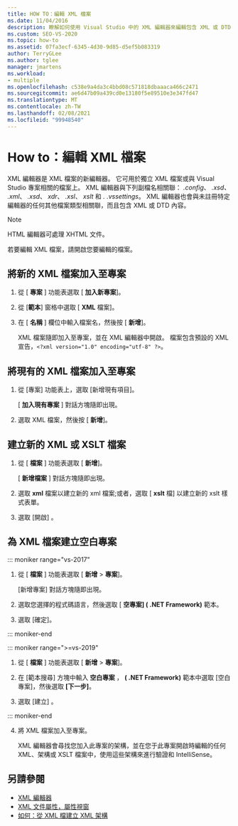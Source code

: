 ```yaml
---
title: HOW TO：編輯 XML 檔案
ms.date: 11/04/2016
description: 瞭解如何使用 Visual Studio 中的 XML 編輯器來編輯包含 XML 或 DTD 內容的檔案。
ms.custom: SEO-VS-2020
ms.topic: how-to
ms.assetid: 07fa3ecf-6345-4d30-9d85-d5ef5b083319
author: TerryGLee
ms.author: tglee
manager: jmartens
ms.workload:
- multiple
ms.openlocfilehash: c538e9a4da3c4bbd08c571818dbaaaca466c2471
ms.sourcegitcommit: ae6d47b09a439cd0e13180f5e89510e3e347fd47
ms.translationtype: MT
ms.contentlocale: zh-TW
ms.lasthandoff: 02/08/2021
ms.locfileid: "99948540"
---
```

# <a name="how-to-edit-xml-files"></a>How to：編輯 XML 檔案

XML 編輯器是 XML 檔案的新編輯器。 它可用於獨立 XML 檔案或與 Visual Studio 專案相關的檔案上。 XML 編輯器與下列副檔名相關聯： *.config*、 *.xsd、* *.xml*、 *.xsd*、 *xdr*、 *.xsl*、 *xslt* 和 *. .vssettings*。 XML 編輯器也會與未註冊特定編輯器的任何其他檔案類型相關聯，而且包含 XML 或 DTD 內容。

> [!NOTE]
> HTML 編輯器可處理 XHTML 文件。

若要編輯 XML 檔案，請開啟您要編輯的檔案。

## <a name="add-a-new-xml-file-to-a-project"></a>將新的 XML 檔案加入至專案

1. 從 [ **專案** ] 功能表選取 [ **加入新專案**]。

2. 從 [**範本**] 窗格中選取 [ **XML** 檔案]。

3. 在 [ **名稱** ] 欄位中輸入檔案名，然後按 [ **新增**]。

   XML 檔案隨即加入至專案，並在 XML 編輯器中開啟。 檔案包含預設的 XML 宣告，`<?xml version="1.0" encoding="utf-8" ?>`。

## <a name="add-an-existing-xml-file-to-a-project"></a>將現有的 XML 檔案加入至專案

1. 從 [專案] 功能表上，選取 [新增現有項目]。

   [ **加入現有專案** ] 對話方塊隨即出現。

2. 選取 XML 檔案，然後按 [ **新增**]。

## <a name="create-a-new-xml-or-xslt-file"></a>建立新的 XML 或 XSLT 檔案

1. 從 [ **檔案** ] 功能表選取 [ **新增**]。

   [ **新增檔案** ] 對話方塊隨即出現。

2. 選取 **xml** 檔案以建立新的 xml 檔案;或者，選取 [ **xslt** 檔] 以建立新的 xslt 樣式表單。

3. 選取 [開啟]  。

## <a name="create-an-empty-project-for-xml-files"></a>為 XML 檔案建立空白專案

::: moniker range="vs-2017"

1. 從 [ **檔案** ] 功能表選取 [ **新增** > **專案**]。

   [新增專案]  對話方塊隨即出現。

2. 選取您選擇的程式碼語言，然後選取 [ **空專案] ( .NET Framework)** 範本。

3. 選取 [確定]。

::: moniker-end

::: moniker range=">=vs-2019"

1. 從 [ **檔案** ] 功能表選取 [ **新增** > **專案**]。

2. 在 [範本搜尋] 方塊中輸入 **空白專案** ， **( .NET Framework)** 範本中選取 [空白專案]，然後選取 **[下一步]**。

3. 選取 [建立]  。

::: moniker-end

4. 將 XML 檔案加入至專案。

   XML 編輯器會尋找您加入此專案的架構，並在您于此專案開啟時編輯的任何 XML、架構或 XSLT 檔案中，使用這些架構來進行驗證和 IntelliSense。

## <a name="see-also"></a>另請參閱

- [XML 編輯器](../xml-tools/xml-editor.md)
- [XML 文件屬性，屬性視窗](../xml-tools/xml-document-properties-properties-window.md)
- [如何：從 XML 檔建立 XML 架構](../xml-tools/how-to-create-an-xml-schema-from-an-xml-document.md)
